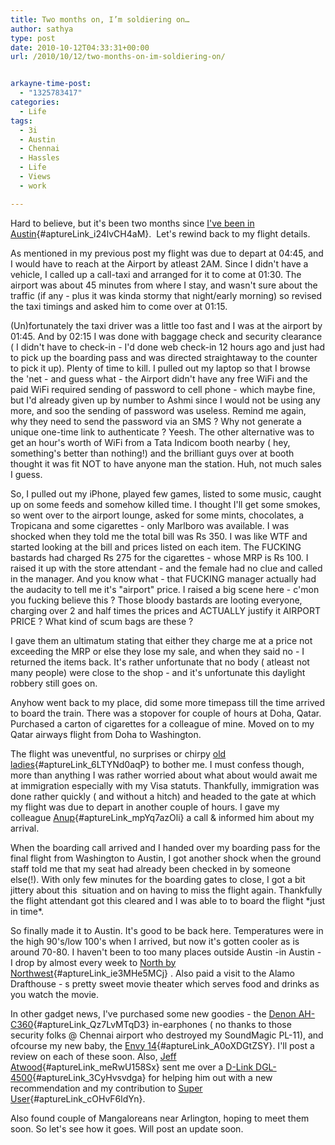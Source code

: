 ```yaml
---
title: Two months on, I’m soldiering on…
author: sathya
type: post
date: 2010-10-12T04:33:31+00:00
url: /2010/10/12/two-months-on-im-soldiering-on/


arkayne-time-post:
  - "1325783417"
categories:
  - Life
tags:
  - 3i
  - Austin
  - Chennai
  - Hassles
  - Life
  - Views
  - work

---
```

Hard to believe, but it's been two months since [I've been in Austin][1]{#aptureLink_i24lvCH4aM}.  Let's rewind back to my flight details.

As mentioned in my previous post my flight was due to depart at 04:45, and I would have to reach at the Airport by atleast 2AM. Since I didn't have a vehicle, I called up a call-taxi and arranged for it to come at 01:30. The airport was about 45 minutes from where I stay, and wasn't sure about the traffic (if any - plus it was kinda stormy that night/early morning) so revised the taxi timings and asked him to come over at 01:15.

<!--more-->

(Un)fortunately the taxi driver was a little too fast and I was at the airport by 01:45. And by 02:15 I was done with baggage check and security clearance ( I didn't have to check-in - I'd done web check-in 12 hours ago and just had to pick up the boarding pass and was directed straightaway to the counter to pick it up). Plenty of time to kill. I pulled out my laptop so that I browse the 'net - and guess what - the Airport didn't have any free WiFi and the paid WiFi required sending of password to cell phone - which maybe fine, but I'd already given up by number to Ashmi since I would not be using any more, and soo the sending of password was useless. Remind me again, why they need to send the password via an SMS ? Why not generate a unique one-time link to authenticate ? Yeesh. The other alternative was to get an hour's worth of WiFi from a Tata Indicom booth nearby ( hey, something's better than nothing!) and the brilliant guys over at booth thought it was fit NOT to have anyone man the station. Huh, not much sales I guess.

So, I pulled out my iPhone, played few games, listed to some music, caught up on some feeds and somehow killed time. I thought I'll get some smokes, so went over to the airport lounge, asked for some mints, chocolates, a Tropicana and some cigarettes - only Marlboro was available. I was shocked when they told me the total bill was Rs 350. I was like WTF and started looking at the bill and prices listed on each item. The FUCKING bastards had charged Rs 275 for the cigarettes - whose MRP is Rs 100. I raised it up with the store attendant - and the female had no clue and called in the manager. And you know what - that FUCKING manager actually had the audacity to tell me it's "airport" price. I raised a big scene here - c'mon you fucking believe this ? Those bloody bastards are looting everyone, charging over 2 and half times the prices and ACTUALLY justify it AIRPORT PRICE ? What kind of scum bags are these ?

I gave them an ultimatum stating that either they charge me at a price not exceeding the MRP or else they lose my sale, and when they said no - I returned the items back. It's rather unfortunate that no body ( atleast not many people) were close to the shop - and it's unfortunate this daylight robbery still goes on.

Anyhow went back to my place, did some more timepass till the time arrived to board the train. There was a stopover for couple of hours at Doha, Qatar. Purchased a carton of cigarettes for a colleague of mine. Moved on to my Qatar airways flight from Doha to Washington.

The flight was uneventful, no surprises or chirpy [old ladies][2]{#aptureLink_6LTYNd0aqP} to bother me. I must confess though, more than anything I was rather worried about what about would await me at immigration especially with my Visa statuts. Thankfully, immigration was done rather quickly ( and without a hitch) and headed to the gate at which my flight was due to depart in another couple of hours. I gave my colleague [Anup][3]{#aptureLink_mpYq7azOli} a call & informed him about my arrival.

When the boarding call arrived and I handed over my boarding pass for the final flight from Washington to Austin, I got another shock when the ground staff told me that my seat had already been checked in by someone else(!). With only few minutes for the boarding gates to close, I got a bit jittery about this  situation and on having to miss the flight again. Thankfully the flight attendant got this cleared and I was able to to board the flight \*just in time\*.

So finally made it to Austin. It's good to be back here. Temperatures were in the high 90's/low 100's when I arrived, but now it's gotten cooler as is around 70-80. I haven't been to too many places outside Austin -in Austin - I drop by almost every week to [North by Northwest][4]{#aptureLink_ie3MHe5MCj} . Also paid a visit to the Alamo Drafthouse - s pretty sweet movie theater which serves food and drinks as you watch the movie.

In other gadget news, I've purchased some new goodies - the [Denon AH-C360][5]{#aptureLink_Qz7LvMTqD3} in-earphones ( no thanks to those security folks @ Chennai airport who destroyed my SoundMagic PL-11), and ofcourse my new baby, the [Envy 14][6]{#aptureLink_A0oXDGtZSY}. I'll post a review on each of these soon. Also, [Jeff Atwood][7]{#aptureLink_meRwU158Sx} sent me over a [D-Link DGL-4500][8]{#aptureLink_3CyHvsvdga} for helping him out with a new recommendation and my contribution to [Super User][9]{#aptureLink_cOHvF6ldYn}.

Also found couple of Mangaloreans near Arlington, hoping to meet them soon. So let's see how it goes. Will post an update soon.

 [1]: https://sathyabh.at/2010/08/08/heading-back-to-austin/
 [2]: https://sathyabh.at/2008/11/22/experience-of-a-lifetime-the-mumbai-austin-flight/
 [3]: https://www.anuppimpalkhare.com/
 [4]: https://sathyabh.at/2008/12/21/a-visit-to-north-by-northwest/
 [5]: https://post.sathyabh.at/my-new-denon-ah-c360-is-here
 [6]: https://www.flickr.com/photos/sathyabhat/tags/envy/
 [7]: https://codinghorror.com
 [8]: https://post.sathyabh.at/yaaaay-the-d-link-dgl-4500-sent-by-codinghorr
 [9]: https://superuser.com/users/4377/sathya
